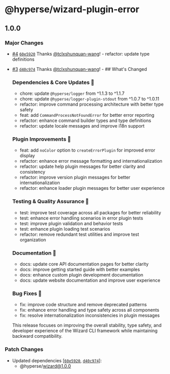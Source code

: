 # @hyperse/wizard-plugin-error

## 1.0.0

### Major Changes

- [#4](https://github.com/hyperse-io/wizard/pull/4) [`60e5920`](https://github.com/hyperse-io/wizard/commit/60e592057bf1ffa3690b5ed06874507c26389105) Thanks [@tclxshunquan-wang](https://github.com/tclxshunquan-wang)! - refactor: update type definitions

- [#3](https://github.com/hyperse-io/wizard/pull/3) [`d40c974`](https://github.com/hyperse-io/wizard/commit/d40c97417bbad7ea3a0a0aeb24fdc831075c84ce) Thanks [@tclxshunquan-wang](https://github.com/tclxshunquan-wang)! - ## What's Changed

  ### Dependencies & Core Updates 🔧
  - chore: update `@hyperse/logger` from ^1.1.3 to ^1.1.7
  - chore: update `@hyperse/logger-plugin-stdout` from ^1.0.7 to ^1.0.11
  - refactor: improve command processing architecture with better type safety
  - feat: add `CommandProcessNotFoundError` for better error reporting
  - refactor: enhance command builder types and type definitions
  - refactor: update locale messages and improve i18n support

  ### Plugin Improvements 🔌
  - feat: add `noColor` option to `createErrorPlugin` for improved error display
  - refactor: enhance error message formatting and internationalization
  - refactor: update help plugin messages for better clarity and consistency
  - refactor: improve version plugin messages for better internationalization
  - refactor: enhance loader plugin messages for better user experience

  ### Testing & Quality Assurance 🧪
  - test: improve test coverage across all packages for better reliability
  - test: enhance error handling scenarios in error plugin tests
  - test: improve plugin validation and behavior tests
  - test: enhance plugin loading test scenarios
  - refactor: remove redundant test utilities and improve test organization

  ### Documentation 📖
  - docs: update core API documentation pages for better clarity
  - docs: improve getting started guide with better examples
  - docs: enhance custom plugin development documentation
  - docs: update website documentation and improve user experience

  ### Bug Fixes 🐞
  - fix: improve code structure and remove deprecated patterns
  - fix: enhance error handling and type safety across all components
  - fix: resolve internationalization inconsistencies in plugin messages

  This release focuses on improving the overall stability, type safety, and developer experience of the Wizard CLI framework while maintaining backward compatibility.

### Patch Changes

- Updated dependencies [[`60e5920`](https://github.com/hyperse-io/wizard/commit/60e592057bf1ffa3690b5ed06874507c26389105), [`d40c974`](https://github.com/hyperse-io/wizard/commit/d40c97417bbad7ea3a0a0aeb24fdc831075c84ce)]:
  - @hyperse/wizard@1.0.0
